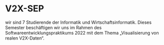 # V2X-SEP
wir sind 7 Studierende der Informatik und Wirtschaftsinformatik. 
Dieses Semester beschäftigen wir uns im Rahmen des Softwareentwicklungspraktikums 2022 mit dem Thema „Visualisierung von realen V2X-Daten“.
